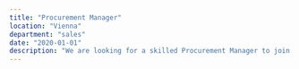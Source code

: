 ```yaml
---
title: "Procurement Manager"
location: "Vienna"
department: "sales"
date: "2020-01-01"
description: "We are looking for a skilled Procurement Manager to join our team in Turin. As a Procurement Manager, you will be responsible for sourcing and procuring goods and services required for successful project delivery."
---
```

